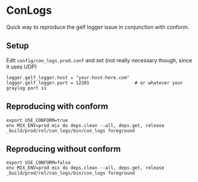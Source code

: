# ConLogs

Quick way to reproduce the gelf logger issue in conjunction with conform.

## Setup

Edit `config/con_logs.prod.conf` and set (not really necessary though, since it uses UDP)

```
logger.gelf_logger.host = "your-host-here.com"
logger.gelf_logger.port = 12201                 # or whatever your graylog port is
```

## Reproducing with conform

```shell
export USE_CONFORM=true
env MIX_ENV=prod mix do deps.clean --all, deps.get, release
_build/prod/rel/con_logs/bin/con_logs foreground
```


## Reproducing without conform

```shell
export USE_CONFORM=false
env MIX_ENV=prod mix do deps.clean --all, deps.get, release
_build/prod/rel/con_logs/bin/con_logs foreground
```

